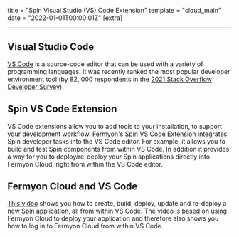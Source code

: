 title = "Spin Visual Studio (VS) Code Extension"
template = "cloud_main"
date = "2022-01-01T00:00:01Z"
[extra]

---

## Visual Studio Code

[VS Code](https://code.visualstudio.com/) is a source-code editor that can be used with a variety of programming languages. It was recently ranked the most popular developer environment tool (by 82, 000 respondents in the [2021 Stack Overflow Developer Survey](https://insights.stackoverflow.com/survey/2021)).

## Spin VS Code Extension

VS Code extensions allow you to add tools to your installation, to support your development workflow. Fermyon's [Spin VS Code Extension](https://github.com/fermyon/spin-vscode) integrates Spin developer tasks into the VS Code editor. For example, it allows you to build and test Spin components from within VS Code. In addition it provides a way for you to deploy/re-deploy your Spin applications directly into Fermyon Cloud; right from within the VS Code editor.

## Fermyon Cloud and VS Code

[This video](https://www.youtube.com/watch?v=nyFSbf04yWY) shows you how to create, build, deploy, update and re-deploy a new Spin application, all from within VS Code. The video is based on using Fermyon Cloud to deploy your application and therefore also shows you how to log in to Fermyon Cloud from within VS Code.